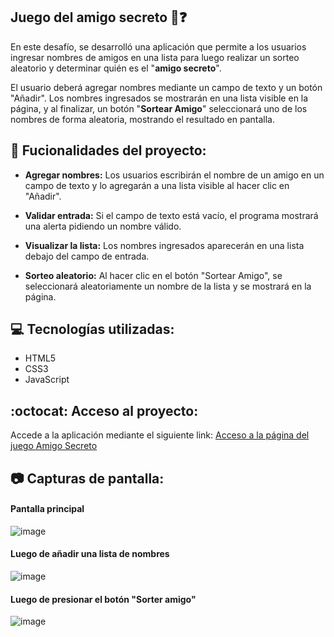 ## Juego del amigo secreto :bust_in_silhouette::question:

En este desafío, se desarrolló una aplicación que permite a los usuarios ingresar nombres de amigos en una lista para luego realizar un sorteo aleatorio y determinar quién es el "**amigo secreto**".

El usuario deberá agregar nombres mediante un campo de texto y un botón "Añadir". Los nombres ingresados se mostrarán en una lista visible en la página, y al finalizar, un botón "**Sortear Amigo**" seleccionará uno de los nombres de forma aleatoria, mostrando el resultado en pantalla.

## :hammer: Fucionalidades del proyecto:
- **Agregar nombres:** Los usuarios escribirán el nombre de un amigo en un campo de texto y lo agregarán a una lista visible al hacer clic en "Añadir".

- **Validar entrada:** Si el campo de texto está vacío, el programa mostrará una alerta pidiendo un nombre válido.

- **Visualizar la lista:** Los nombres ingresados aparecerán en una lista debajo del campo de entrada.

- **Sorteo aleatorio:** Al hacer clic en el botón "Sortear Amigo", se seleccionará aleatoriamente un nombre de la lista y se mostrará en la página.

## :computer: Tecnologías utilizadas: 

- HTML5
- CSS3
- JavaScript

## :octocat: Acceso al proyecto:
Accede a la aplicación mediante el siguiente link:
[Acceso a la página del juego Amigo Secreto](http://https://nestornl.github.io/Amigo-secreto/ "Acceso a la página del juego Amigo Secreto")

## :camera: Capturas de pantalla:

#### Pantalla principal
![image](https://github.com/user-attachments/assets/e78d8148-9bcf-4fb8-8224-56fdc52ef65e)

#### Luego de añadir una lista de nombres
![image](https://github.com/user-attachments/assets/47131dce-c71c-4976-b85b-3c4cfb20c851)

#### Luego de presionar el botón "Sorter amigo"
![image](https://github.com/user-attachments/assets/e28199df-e2a6-448f-aa04-2664077a5ea2)



